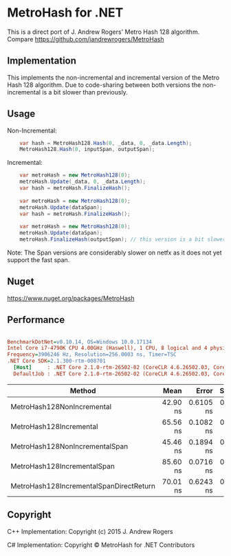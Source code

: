 # MetroHash for .NET
This is a direct port of J. Andrew Rogers' Metro Hash 128 algorithm.
Compare https://github.com/jandrewrogers/MetroHash

## Implementation
This implements the non-incremental and incremental version of the Metro Hash 128 algorithm.
Due to code-sharing between both versions the non-incremental is a bit slower than previously.

## Usage
Non-Incremental: 
```csharp
    var hash = MetroHash128.Hash(0, _data, 0, _data.Length);
    MetroHash128.Hash(0, inputSpan, outputSpan);
```
Incremental: 
```csharp
    var metroHash = new MetroHash128(0);
    metroHash.Update(_data, 0, _data.Length);
    var hash = metroHash.FinalizeHash();
	
    var metroHash = new MetroHash128(0);
    metroHash.Update(dataSpan);
    var hash = metroHash.FinalizeHash();
	
    var metroHash = new MetroHash128(0);
    metroHash.Update(dataSpan);
    metroHash.FinalizeHash(outputSpan); // this version is a bit slower than the one above
```

Note: The Span versions are considerably slower on netfx as it does not yet support the fast span.

## Nuget
https://www.nuget.org/packages/MetroHash

## Performance
``` ini

BenchmarkDotNet=v0.10.14, OS=Windows 10.0.17134
Intel Core i7-4790K CPU 4.00GHz (Haswell), 1 CPU, 8 logical and 4 physical cores
Frequency=3906246 Hz, Resolution=256.0003 ns, Timer=TSC
.NET Core SDK=2.1.300-rtm-008701
  [Host]     : .NET Core 2.1.0-rtm-26502-02 (CoreCLR 4.6.26502.03, CoreFX 4.6.26502.02), 64bit RyuJIT
  DefaultJob : .NET Core 2.1.0-rtm-26502-02 (CoreCLR 4.6.26502.03, CoreFX 4.6.26502.02), 64bit RyuJIT


```
|                                  Method |     Mean |     Error |    StdDev |  Gen 0 | Allocated |
|---------------------------------------- |---------:|----------:|----------:|-------:|----------:|
|              MetroHash128NonIncremental | 42.90 ns | 0.6105 ns | 0.5711 ns | 0.0095 |      40 B |
|                 MetroHash128Incremental | 65.56 ns | 0.1082 ns | 0.0904 ns | 0.0380 |     160 B |
|          MetroHash128NonIncrementalSpan | 45.46 ns | 0.1894 ns | 0.1772 ns |      - |       0 B |
|             MetroHash128IncrementalSpan | 85.60 ns | 0.0716 ns | 0.0598 ns | 0.0380 |     160 B |
| MetroHash128IncrementalSpanDirectReturn | 70.01 ns | 0.6243 ns | 0.5534 ns | 0.0380 |     160 B |


## Copyright
C++ Implementation: Copyright (c) 2015 J. Andrew Rogers

C# Implementation: Copyright © MetroHash for .NET Contributors
